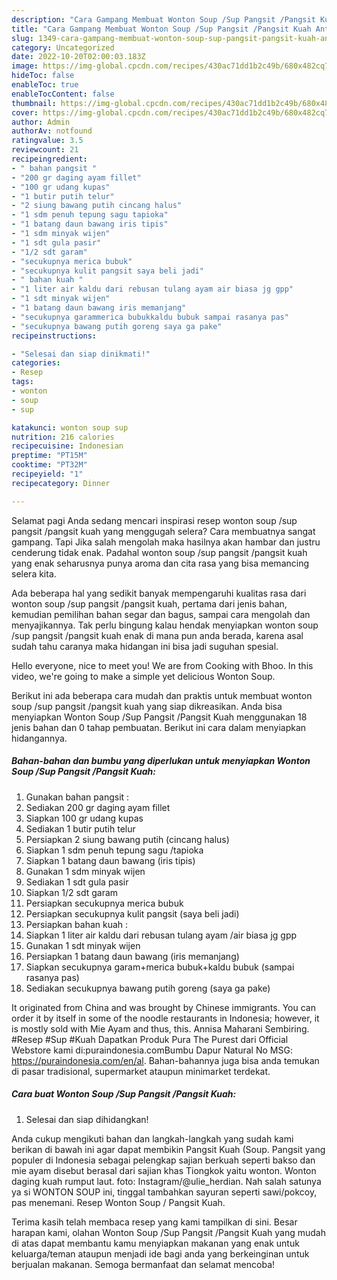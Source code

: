 ```yaml
---
description: "Cara Gampang Membuat Wonton Soup /Sup Pangsit /Pangsit Kuah Anti Gagal"
title: "Cara Gampang Membuat Wonton Soup /Sup Pangsit /Pangsit Kuah Anti Gagal"
slug: 1349-cara-gampang-membuat-wonton-soup-sup-pangsit-pangsit-kuah-anti-gagal
category: Uncategorized
date: 2022-10-20T02:00:03.183Z
image: https://img-global.cpcdn.com/recipes/430ac71dd1b2c49b/680x482cq70/wonton-soup-sup-pangsit-pangsit-kuah-foto-resep-utama.jpg
hideToc: false
enableToc: true
enableTocContent: false
thumbnail: https://img-global.cpcdn.com/recipes/430ac71dd1b2c49b/680x482cq70/wonton-soup-sup-pangsit-pangsit-kuah-foto-resep-utama.jpg
cover: https://img-global.cpcdn.com/recipes/430ac71dd1b2c49b/680x482cq70/wonton-soup-sup-pangsit-pangsit-kuah-foto-resep-utama.jpg
author: Admin
authorAv: notfound
ratingvalue: 3.5
reviewcount: 21
recipeingredient:
- " bahan pangsit "
- "200 gr daging ayam fillet"
- "100 gr udang kupas"
- "1 butir putih telur"
- "2 siung bawang putih cincang halus"
- "1 sdm penuh tepung sagu tapioka"
- "1 batang daun bawang iris tipis"
- "1 sdm minyak wijen"
- "1 sdt gula pasir"
- "1/2 sdt garam"
- "secukupnya merica bubuk"
- "secukupnya kulit pangsit saya beli jadi"
- " bahan kuah "
- "1 liter air kaldu dari rebusan tulang ayam air biasa jg gpp"
- "1 sdt minyak wijen"
- "1 batang daun bawang iris memanjang"
- "secukupnya garammerica bubukkaldu bubuk sampai rasanya pas"
- "secukupnya bawang putih goreng saya ga pake"
recipeinstructions:

- "Selesai dan siap dinikmati!"
categories:
- Resep
tags:
- wonton
- soup
- sup

katakunci: wonton soup sup 
nutrition: 216 calories
recipecuisine: Indonesian
preptime: "PT15M"
cooktime: "PT32M"
recipeyield: "1"
recipecategory: Dinner

---
```



Selamat pagi Anda sedang mencari inspirasi resep wonton soup /sup pangsit /pangsit kuah yang menggugah selera? Cara membuatnya sangat gampang. Tapi Jika salah mengolah maka hasilnya akan hambar dan justru cenderung tidak enak. Padahal wonton soup /sup pangsit /pangsit kuah yang enak seharusnya punya aroma dan cita rasa yang bisa memancing selera kita.


Ada beberapa hal yang sedikit banyak mempengaruhi kualitas rasa dari wonton soup /sup pangsit /pangsit kuah, pertama dari jenis bahan, kemudian pemilihan bahan segar dan bagus, sampai cara mengolah dan menyajikannya. Tak perlu bingung kalau hendak menyiapkan wonton soup /sup pangsit /pangsit kuah enak di mana pun anda berada, karena asal sudah tahu caranya maka hidangan ini bisa jadi suguhan spesial.

Hello everyone, nice to meet you! We are from Cooking with Bhoo. In this video, we&#39;re going to make a simple yet delicious Wonton Soup.


Berikut ini ada beberapa cara mudah dan praktis untuk membuat wonton soup /sup pangsit /pangsit kuah yang siap dikreasikan. Anda bisa menyiapkan Wonton Soup /Sup Pangsit /Pangsit Kuah menggunakan 18 jenis bahan dan 0 tahap pembuatan. Berikut ini cara dalam menyiapkan hidangannya.

<!--inarticleads1-->

##### Bahan-bahan dan bumbu yang diperlukan untuk menyiapkan Wonton Soup /Sup Pangsit /Pangsit Kuah:

1. Gunakan  bahan pangsit :
1. Sediakan 200 gr daging ayam fillet
1. Siapkan 100 gr udang kupas
1. Sediakan 1 butir putih telur
1. Persiapkan 2 siung bawang putih (cincang halus)
1. Siapkan 1 sdm penuh tepung sagu /tapioka
1. Siapkan 1 batang daun bawang (iris tipis)
1. Gunakan 1 sdm minyak wijen
1. Sediakan 1 sdt gula pasir
1. Siapkan 1/2 sdt garam
1. Persiapkan secukupnya merica bubuk
1. Persiapkan secukupnya kulit pangsit (saya beli jadi)
1. Persiapkan  bahan kuah :
1. Siapkan 1 liter air kaldu dari rebusan tulang ayam /air biasa jg gpp
1. Gunakan 1 sdt minyak wijen
1. Persiapkan 1 batang daun bawang (iris memanjang)
1. Siapkan secukupnya garam+merica bubuk+kaldu bubuk (sampai rasanya pas)
1. Sediakan secukupnya bawang putih goreng (saya ga pake)


It originated from China and was brought by Chinese immigrants. You can order it by itself in some of the noodle restaurants in Indonesia; however, it is mostly sold with Mie Ayam and thus, this. Annisa Maharani Sembiring. #Resep #Sup #Kuah Dapatkan Produk Pura The Purest dari Official Webstore kami di:puraindonesia.comBumbu Dapur Natural No MSG: https://puraindonesia.com/en/al. Bahan-bahannya juga bisa anda temukan di pasar tradisional, supermarket ataupun minimarket terdekat. 

<!--inarticleads2-->

##### Cara buat Wonton Soup /Sup Pangsit /Pangsit Kuah:


1. Selesai dan siap dihidangkan!

Anda cukup mengikuti bahan dan langkah-langkah yang sudah kami berikan di bawah ini agar dapat membikin Pangsit Kuah (Soup. Pangsit yang populer di Indonesia sebagai pelengkap sajian berkuah seperti bakso dan mie ayam disebut berasal dari sajian khas Tiongkok yaitu wonton. Wonton daging kuah rumput laut. foto: Instagram/@ulie_herdian. Nah salah satunya ya si WONTON SOUP ini, tinggal tambahkan sayuran seperti sawi/pokcoy, pas menemani. Resep Wonton Soup / Pangsit Kuah. 

Terima kasih telah membaca resep yang kami tampilkan di sini. Besar harapan kami, olahan Wonton Soup /Sup Pangsit /Pangsit Kuah yang mudah di atas dapat membantu kamu menyiapkan makanan yang enak untuk keluarga/teman ataupun menjadi ide bagi anda yang berkeinginan untuk berjualan makanan. Semoga bermanfaat dan selamat mencoba!
